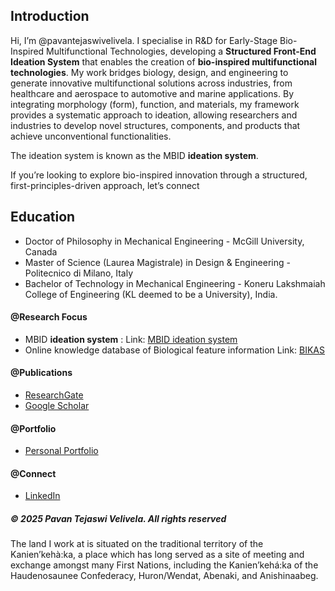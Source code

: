 ## Introduction
Hi, I’m @pavantejaswivelivela. 
I specialise in R&D for Early-Stage Bio-Inspired Multifunctional Technologies, developing a **Structured Front-End Ideation System** that enables the creation of **bio-inspired multifunctional technologies**. My work bridges biology, design, and engineering to generate innovative multifunctional solutions across industries, from healthcare and aerospace to automotive and marine applications.
By integrating morphology (form), function, and materials, my framework provides a systematic approach to ideation, allowing researchers and industries to develop novel structures, components, and products that achieve unconventional functionalities.

The ideation system is known as the MBID **ideation system**.

If you’re looking to explore bio-inspired innovation through a structured, first-principles-driven approach, let’s connect

## Education
- Doctor of Philosophy in Mechanical Engineering - McGill University, Canada
- Master of Science (Laurea Magistrale) in Design & Engineering - Politecnico di Milano, Italy
- Bachelor of Technology in Mechanical Engineering - Koneru Lakshmaiah College of Engineering (KL deemed to be a University), India.

#### @Research Focus
- MBID **ideation system** : Link: [MBID ideation system](https://pavantejaswivelivela.github.io/MBID-ideation-system/)
- Online knowledge database of Biological feature information Link: [BIKAS](https://bikas.onrender.com/)
  
#### @Publications 
- [ResearchGate](https://www.researchgate.net/profile/Pavan-Velivela)
- [Google Scholar](https://scholar.google.ca/citations?user=gCrwkigAAAAJ&hl=en)

#### @Portfolio
- [Personal Portfolio](https://sites.google.com/view/pavantejaswi-velivela)

#### @Connect
- [LinkedIn](https://www.linkedin.com/in/pavantejaswivelivela/)


<h5> &copy; 2025 Pavan Tejaswi Velivela. All rights reserved </h5>
The land I work at is situated on the traditional territory of the Kanien’kehà:ka, a place which has long served as a site of meeting and exchange amongst many First Nations, including the Kanien’kehá:ka of the Haudenosaunee Confederacy, Huron/Wendat, Abenaki, and Anishinaabeg. 

